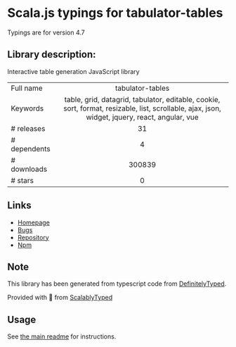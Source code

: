 
# Scala.js typings for tabulator-tables

Typings are for version 4.7

## Library description:
Interactive table generation JavaScript library

|                    |                 |
| ------------------ | :-------------: |
| Full name          | tabulator-tables |
| Keywords           | table, grid, datagrid, tabulator, editable, cookie, sort, format, resizable, list, scrollable, ajax, json, widget, jquery, react, angular, vue |
| # releases         | 31 |
| # dependents       | 4 |
| # downloads        | 300839 |
| # stars            | 0 |

## Links
- [Homepage](http://tabulator.info/)
- [Bugs](https://github.com/olifolkerd/tabulator/issues)
- [Repository](https://github.com/olifolkerd/tabulator)
- [Npm](https://www.npmjs.com/package/tabulator-tables)
    


## Note
This library has been generated from typescript code from [DefinitelyTyped](https://definitelytyped.org).

Provided with :purple_heart: from [ScalablyTyped](https://github.com/oyvindberg/ScalablyTyped)

## Usage
See [the main readme](../../readme.md) for instructions.


